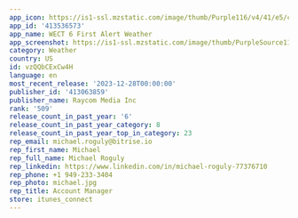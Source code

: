 ```yaml
---
app_icon: https://is1-ssl.mzstatic.com/image/thumb/Purple116/v4/41/e5/c4/41e5c4f6-70d9-a229-6235-0305a4e90261/AppIcon-1x_U007emarketing-0-4-0-85-220.jpeg/1024x1024bb.png
app_id: '413536573'
app_name: WECT 6 First Alert Weather
app_screenshot: https://is1-ssl.mzstatic.com/image/thumb/PurpleSource116/v4/3a/8b/f2/3a8bf228-2cb3-5b2f-af81-0300b6af045d/461e6581-25ff-458a-a720-59ab8afdad92_Simulator_Screen_Shot_-_11ProMax_-_2023-12-28_at_10.44.28.png/1242x2688bb.png
category: Weather
country: US
id: vzQQbCExCw4H
language: en
most_recent_release: '2023-12-28T00:00:00'
publisher_id: '413063859'
publisher_name: Raycom Media Inc
rank: '509'
release_count_in_past_year: '6'
release_count_in_past_year_category: 8
release_count_in_past_year_top_in_category: 23
rep_email: michael.roguly@bitrise.io
rep_first_name: Michael
rep_full_name: Michael Roguly
rep_linkedin: https://www.linkedin.com/in/michael-roguly-77376710
rep_phone: +1 949-233-3404
rep_photo: michael.jpg
rep_title: Account Manager
store: itunes_connect
---
```

